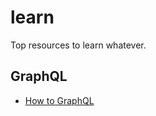 # learn
Top resources to learn whatever.

## GraphQL

- [How to GraphQL](https://www.howtographql.com/)
